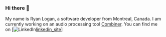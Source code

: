 ### Hi there 👋
My name is Ryan Logan, a software developer from Montreal, Canada. I am currently working on an audio processing tool [Combiner](https://github.com/rklogan/Combiner). You can find me on [![LinkedIn][linkedIn_icon][linkedin_site]]


<!-- Project References -->

<!-- Links -->
[linkedin_site]: https://www.linkedin.com/in/ryan-logan-4866b5156/

<!-- Image References -->
[linkedIn_icon]: ./img/linkedin-3-16

<!--
**rklogan/rklogan** is a ✨ _special_ ✨ repository because its `README.md` (this file) appears on your GitHub profile.

Here are some ideas to get you started:

- 🔭 I’m currently working on ...
- 🌱 I’m currently learning ...
- 👯 I’m looking to collaborate on ...
- 🤔 I’m looking for help with ...
- 💬 Ask me about ...
- 📫 How to reach me: ...
- 😄 Pronouns: ...
- ⚡ Fun fact: ...
-->
